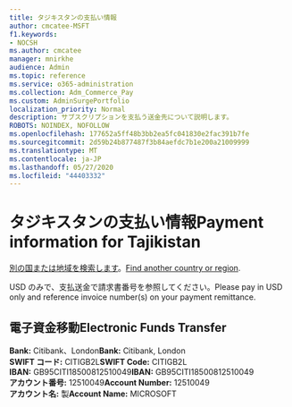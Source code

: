 ```yaml
---
title: タジキスタンの支払い情報
author: cmcatee-MSFT
f1.keywords:
- NOCSH
ms.author: cmcatee
manager: mnirkhe
audience: Admin
ms.topic: reference
ms.service: o365-administration
ms.collection: Adm_Commerce_Pay
ms.custom: AdminSurgePortfolio
localization_priority: Normal
description: サブスクリプションを支払う送金先について説明します。
ROBOTS: NOINDEX, NOFOLLOW
ms.openlocfilehash: 177652a5ff48b3bb2ea5fc041830e2fac391b7fe
ms.sourcegitcommit: 2d59b24b877487f3b84aefdc7b1e200a21009999
ms.translationtype: MT
ms.contentlocale: ja-JP
ms.lasthandoff: 05/27/2020
ms.locfileid: "44403332"
---
```

# <a name="payment-information-for-tajikistan"></a><span data-ttu-id="2e3cd-103">タジキスタンの支払い情報</span><span class="sxs-lookup"><span data-stu-id="2e3cd-103">Payment information for Tajikistan</span></span>

<span data-ttu-id="2e3cd-104">[別の国または地域を検索します](../billing-and-payments/pay-for-your-subscription.md)。</span><span class="sxs-lookup"><span data-stu-id="2e3cd-104">[Find another country or region](../billing-and-payments/pay-for-your-subscription.md).</span></span>

<span data-ttu-id="2e3cd-105">USD のみで、支払送金で請求書番号を参照してください。</span><span class="sxs-lookup"><span data-stu-id="2e3cd-105">Please pay in USD only and reference invoice number(s) on your payment remittance.</span></span>

## <a name="electronic-funds-transfer"></a><span data-ttu-id="2e3cd-106">電子資金移動</span><span class="sxs-lookup"><span data-stu-id="2e3cd-106">Electronic Funds Transfer</span></span>

<span data-ttu-id="2e3cd-107">**Bank:** Citibank、London</span><span class="sxs-lookup"><span data-stu-id="2e3cd-107">**Bank:** Citibank, London</span></span>  
<span data-ttu-id="2e3cd-108">**SWIFT コード:** CITIGB2L</span><span class="sxs-lookup"><span data-stu-id="2e3cd-108">**SWIFT Code:** CITIGB2L</span></span>  
<span data-ttu-id="2e3cd-109">**IBAN:** GB95CITI18500812510049</span><span class="sxs-lookup"><span data-stu-id="2e3cd-109">**IBAN:** GB95CITI18500812510049</span></span>  
<span data-ttu-id="2e3cd-110">**アカウント番号:** 12510049</span><span class="sxs-lookup"><span data-stu-id="2e3cd-110">**Account Number:** 12510049</span></span>  
<span data-ttu-id="2e3cd-111">**アカウント名:** 製</span><span class="sxs-lookup"><span data-stu-id="2e3cd-111">**Account Name:** MICROSOFT</span></span>  